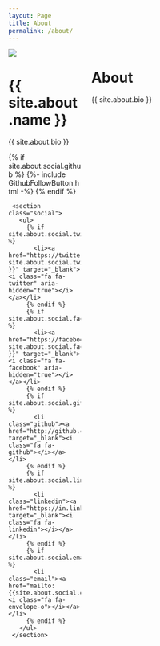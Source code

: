 ```yaml
---
layout: Page
title: About
permalink: /about/
---
```


<style/>
.columns {
Width: 100%;
}
.column-1, .column-2 {
  width:100%;
}
@media (min-width: 48em) {
  .column-1 {
    width: 30%;
    float:left;
  }
  .column-2 {
    width: 70%;
    float:left;
  }

  .columns {
    content:"";
    display: table;
    clear: both;
  }
}

#about-card {
    text-align: center;
    #author-img{
        text-align: center;
    }
    .about-img {
        width: 150px;
        height: 150px;
        margin-left: 20px;
        border-radius: 50%;
    }
    .about-name {
        margin-top: 20px;
    }
    .about-bio,
    .about-links {
        margin-top: 5px;
    }
    .social-link {

        font-size: 15px;
        padding: 5px;
        margin: 2px;
        text-decoration: none !important;
    }
    #header-nav{
        float: right;
        margin-inline-start: 45px;
    }
    #navigation{
        margin-top:50px;
    }
    .nav-link {
        font-size: 15px !important;

        font-weight: 600;
    }

}

.card {
    margin: 20px !important;
    padding: 20px !important;
}


</style>

<div class="columns">
   <div class="column column-1">
   <div class="card" id="about-card">
     <a>
       <img src="{{site.url}}{{site.baseurl}}/assets/img/{{ site.about.image }}" class="about-img" />
     </a>
     <h1 class="about-name">{{ site.about.name }}</h1>
     <p class="about-bio">{{ site.about.bio }}</p>
     {% if site.about.social.github %} {%- include GithubFollowButton.html -%} {%
     endif %}

     <section class="social">
       <ul>
         {% if site.about.social.twitter %}
           <li><a href="https://twitter.com/{{ site.about.social.twitter }}" target="_blank"><i class="fa fa-twitter" aria-hidden="true"></i></a></li>
         {% endif %}
         {% if site.about.social.facebook %}
           <li><a href="https://facebook.com/{{ site.about.social.facebook }}" target="_blank"><i class="fa fa-facebook" aria-hidden="true"></i></a></li>
         {% endif %}
         {% if site.about.social.github %}
           <li class="github"><a href="http://github.com/{{site.about.social.github}}" target="_blank"><i class="fa fa-github"></i></a></li>
         {% endif %}
         {% if site.about.social.linkedin %}
           <li class="linkedin"><a href="https://in.linkedin.com/in/{{site.about.social.linkedin}}" target="_blank"><i class="fa fa-linkedin"></i></a></li>
         {% endif %}
         {% if site.about.social.email %}
           <li class="email"><a href="mailto:{{site.about.social.email}}"><i class="fa fa-envelope-o"></i></a></li>
         {% endif %}
       </ul>
     </section>
   </div>
   </div>
   <div class="column column-2">
     <div class="card">
       <h1 class="card-title">About</h1>
       <p>{{ site.about.bio }}</p>
     </div>
  </div>
</div>
